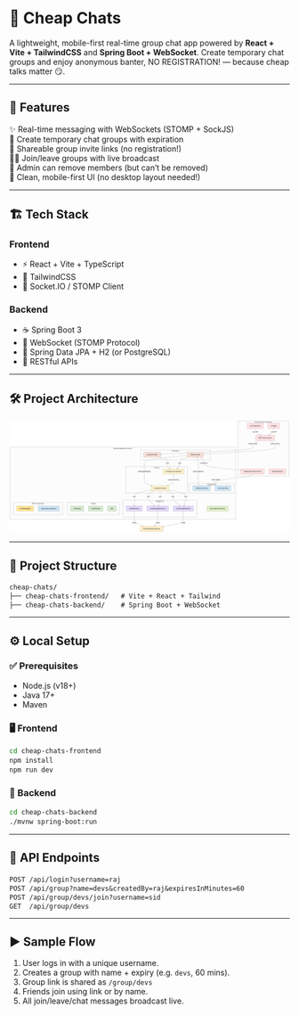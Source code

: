 # 💬 Cheap Chats

A lightweight, mobile-first real-time group chat app powered by **React + Vite + TailwindCSS** and **Spring Boot + WebSocket**. Create temporary chat groups and enjoy anonymous banter, NO REGISTRATION! — because cheap talks matter 😏.

---

## 🚀 Features

✨ Real-time messaging with WebSockets (STOMP + SockJS)  
🎯 Create temporary chat groups with expiration  
🔗 Shareable group invite links (no registration!)  
🙋‍♂️ Join/leave groups with live broadcast  
👑 Admin can remove members (but can’t be removed)  
📱 Clean, mobile-first UI (no desktop layout needed!)

---

## 🏗️ Tech Stack

### Frontend
- ⚡ React + Vite + TypeScript
- 🎨 TailwindCSS
- 🔌 Socket.IO / STOMP Client

### Backend
- ☕ Spring Boot 3
- 📡 WebSocket (STOMP Protocol)
- 💾 Spring Data JPA + H2 (or PostgreSQL)
- 🔐 RESTful APIs

---

## 🛠️ Project Architecture

![Alt text](backend/src/main/resources/static/cheap-chats-architecture.png)

---

## 📁 Project Structure

```
cheap-chats/
├── cheap-chats-frontend/   # Vite + React + Tailwind
├── cheap-chats-backend/    # Spring Boot + WebSocket
```

---

## ⚙️ Local Setup

### ✅ Prerequisites
- Node.js (v18+)
- Java 17+
- Maven

### 🖥️ Frontend
```bash
cd cheap-chats-frontend
npm install
npm run dev
```

### 🔧 Backend
```bash
cd cheap-chats-backend
./mvnw spring-boot:run
```

---

## 🔗 API Endpoints

```
POST /api/login?username=raj
POST /api/group?name=devs&createdBy=raj&expiresInMinutes=60
POST /api/group/devs/join?username=sid
GET  /api/group/devs
```

---

## ▶️ Sample Flow

1. User logs in with a unique username.
2. Creates a group with name + expiry (e.g. `devs`, 60 mins).
3. Group link is shared as `/group/devs`
4. Friends join using link or by name.
5. All join/leave/chat messages broadcast live.
